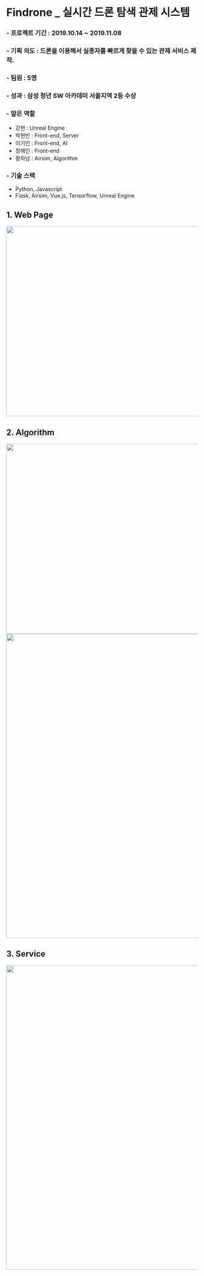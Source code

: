 # Findrone _ 실시간 드론 탐색 관제 시스템

### - 프로젝트 기간 : 2019.10.14 ~ 2019.11.08

### - 기획 의도 : 드론을 이용해서 실종자를 빠르게 찾을 수 있는 관제 서비스 제작.

### - 팀원 : 5명

### - 성과 : 삼성 청년 SW 아카데미 서울지역 2등 수상

### - 맡은 역할

- 강현 : Unreal Engine
- 박현빈 : Front-end, Server
- 이기인 : Front-end, AI
- 정해인 : Front-end
- 황하남 : Airsim, Algorithm

### - 기술 스택

- Python, Javascript
- Flask, Airsim, Vue.js, Tensorflow, Unreal Engine

## 1. Web Page

<img src="https://user-images.githubusercontent.com/27988544/68456129-58406880-0240-11ea-8917-7765fbfa387b.gif" width="800" height="500" />

## 2. Algorithm

<img src="https://user-images.githubusercontent.com/27988544/68456581-82465a80-0241-11ea-84a9-4a166d989e69.gif" width="800" height="500" />

<img src="https://user-images.githubusercontent.com/27988544/68455804-95582b00-023f-11ea-9b3d-628c090ba154.gif" width="800" />

## 3. Service

<img src="https://user-images.githubusercontent.com/27988544/68455492-d996fb80-023e-11ea-9487-6fa7cb0d7321.gif" width="800" />


